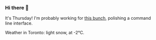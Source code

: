 ### Hi there :wave:

It's Thursday! I'm probably working for [this bunch](https://github.com/kohofinancial), polishing a command line interface.

Weather in Toronto: light snow, at -2°C.
